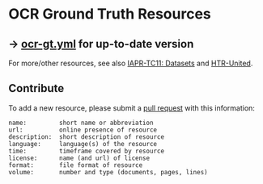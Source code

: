 # OCR Ground Truth Resources

## → **[ocr-gt.yml](https://github.com/cneud/ocr-gt/blob/master/ocr-gt.yml) for up-to-date version**

For more/other resources, see also [IAPR-TC11: Datasets](http://datasets.iapr-tc11.org/) and [HTR-United](https://htr-united.github.io/).

## Contribute
To add a new resource, please submit a [pull request](https://github.com/cneud/ocr-gt/pulls) with this information:
```
name:         short name or abbreviation
url:          online presence of resource
description:  short description of resource
language:     language(s) of the resource
time:         timeframe covered by resource
license:      name (and url) of license
format:       file format of resource
volume:       number and type (documents, pages, lines) 
```

